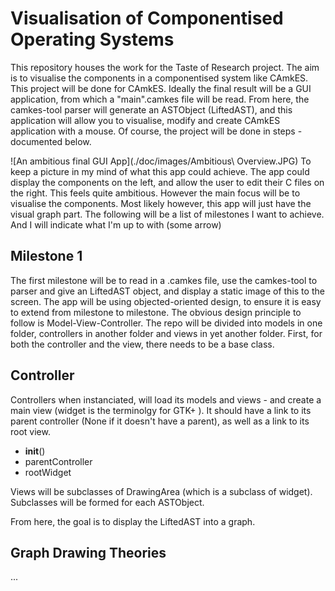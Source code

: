 Visualisation of Componentised Operating Systems
================================================

This repository houses the work for the Taste of Research project. The aim is to visualise the components in a componentised system like CAmkES. This project will be done for CAmkES. Ideally the final result will be a GUI application, from which a "main".camkes file will be read. From here, the camkes-tool parser will generate an ASTObject (LiftedAST), and this application will allow you to visualise, modify and create CAmkES application with a mouse. Of course, the project will be done in steps - documented below.

![An ambitious final GUI App](./doc/images/Ambitious\ Overview.JPG)
To keep a picture in my mind of what this app could achieve. The app could display the components on the left, and allow the user to edit their C files on the right. This feels quite ambitious. However the main focus will be to visualise the components. 
Most likely however, this app will just have the visual graph part. The following will be a list of milestones I want to achieve. And I will indicate what I'm up to with (some arrow)


Milestone 1
-----------

The first milestone will be to read in a .camkes file, use the camkes-tool to parser and give an LiftedAST object, and display a static image of this to the screen. The app will be using objected-oriented design, to ensure it is easy to extend from milestone to milestone.
The obvious design principle to follow is Model-View-Controller. The repo will be divided into models in one folder, controllers in another folder and views in yet another folder.
First, for both the controller and the view, there needs to be a base class. 

## Controller
Controllers when instanciated, will load its models and views - and create a main view (widget is the terminolgy for GTK+ ). It should have a link to its parent controller (None if it doesn't have a parent), as well as a link to its root view. 
- __init__()
- parentController
- rootWidget

Views will be subclasses of DrawingArea (which is a subclass of widget). Subclasses will be formed for each ASTObject.

From here, the goal is to display the LiftedAST into a graph.

## Graph Drawing Theories
...
